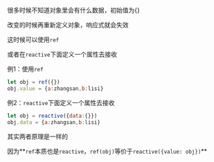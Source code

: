 很多时候不知道对象里会有什么数据，初始值为{}

改变的时候再重新定义对象，响应式就会失效

这时候可以使用`ref`

或者在`reactive`下面定义一个属性去接收

例1：使用`ref`

```js
let obj = ref({})
obj.value = {a:zhangsan,b:lisi}
```

例2：`reactive`下面定义一个属性去接收

```js
let obj = reactive({data:{}})
obj.data = {a:zhangsan,b:lisi}
```

其实两者原理是一样的

因为**`ref`本质也是`reactive`，`ref(obj)`等价于`reactive({value: obj})`**

